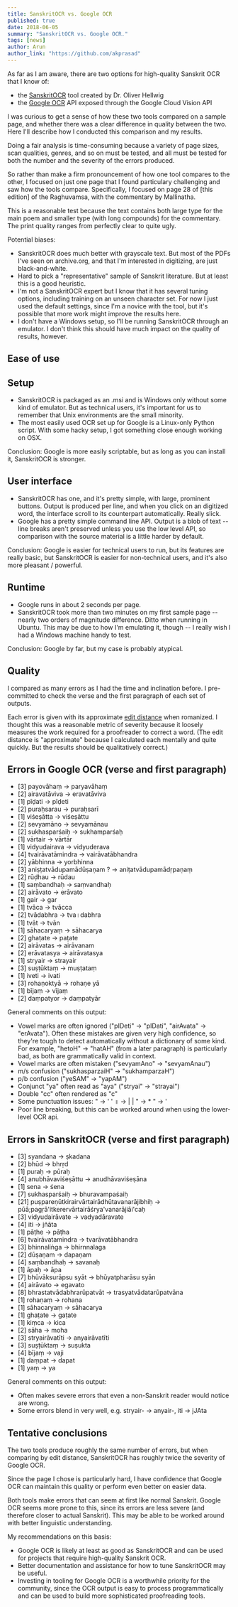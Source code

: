 ```yaml
---
title: SanskritOCR vs. Google OCR
published: true
date: 2018-06-05
summary: "SanskritOCR vs. Google OCR."
tags: [news]
author: Arun
author_link: "https://github.com/akprasad"
---
```


As far as I am aware, there are two options for high-quality Sanskrit OCR that
I know of:

- the [SanskritOCR][socr] tool created by Dr. Oliver Hellwig
- the [Google OCR][gocr] API exposed through the Google Cloud Vision API

I was curious to get a sense of how these two tools compared on a sample page,
and whether there was a clear difference in quality between the two. Here I'll
describe how I conducted this comparison and my results.

Doing a fair analysis is time-consuming because a variety of page sizes,
scan qualities, genres, and so on must be tested, and all must be tested for
both the number and the severity of the errors produced.

So rather than make a firm pronouncement of how one tool compares to the other,
I focused on just one page that I found particulary challenging and saw how
the tools compare. Specifically, I focused on page 28 of [this edition]
of the Raghuvamsa, with the commentary by Mallinatha.

This is a reasonable test because the text contains both large type for the
main poem and smaller type (with long compounds) for the commentary. The
print quality ranges from perfectly clear to quite ugly.

Potential biases:
- SanskritOCR does much better with grayscale text. But most of the PDFs I've
  seen on archive.org, and that I'm interested in digitizing, are just
  black-and-white.
- Hard to pick a "representative" sample of Sanskrit literature. But at least
  this is a good heuristic.
- I'm not a SanskritOCR expert but I know that it has several tuning options,
  including training on an unseen character set. For now I just used the default
  settings, since I'm a novice with the tool, but it's possible that more work
  might improve the results here.
- I don't have a Windows setup, so I'll be running SanskritOCR through an
  emulator. I don't think this should have much impact on the quality of
  results, however.

[socr]: http://www.indsenz.com/int/index.php?content=software_ind_ocr_sanskrit
[gocr]: https://cloud.google.com/vision/docs/ocr
[ragh]: https://archive.org/stream/RaghuvamsaKalidasaSanjiviniMallinathaCriticalEdition1885


Ease of use
-----------

## Setup

- SanskritOCR is packaged as an .msi and is Windows only without some kind of
  emulator. But as technical users, it's important for us to remember that Unix
  environments are the small minority.
- The most easily used OCR set up for Google is a Linux-only Python script.
  With some hacky setup, I got something close enough working on OSX.

Conclusion: Google is more easily scriptable, but as long as you can install
it, SanskritOCR is stronger.

## User interface

- SanskritOCR has one, and it's pretty simple, with large, prominent buttons.
  Output is produced per line, and when you click on an digitized word, the
  interface scroll to its counterpart automatically. Really slick.
- Google has a pretty simple command line API. Output is a blob of text -- line
  breaks aren't preserved unless you use the low level API, so comparison with
  the source material is a little harder by default.

Conclusion: Google is easier for technical users to run, but its features are
really basic, but SanskritOCR is easier for non-technical users, and it's also
more pleasant / powerful.

## Runtime

- Google runs in about 2 seconds per page.
- SanskritOCR took more than two minutes on my first sample page -- nearly two
  orders of magnitude difference. Ditto when running in Ubuntu. This may be due
  to how I'm emulating it, though -- I really wish I had a Windows machine handy
  to test.

Conclusion: Google by far, but my case is probably atypical.


Quality
-------

I compared as many errors as I had the time and inclination before. I
pre-committed to check the verse and the first paragraph of each set of outputs.

Each error is given with its approximate [edit distance][edit] when romanized. I
thought this was a reasonable metric of severity because it loosely measures
the work required for a proofreader to correct a word. (The edit distance is
"approximate" because I calculated each mentally and quite quickly. But the
results should be qualitatively correct.)

[edit]: https://en.wikipedia.org/wiki/Edit_distance

## Errors in Google OCR (verse and first paragraph)

- [3] payovāhaṃ -> paryavāhaṃ
- [2] airavatāviva -> eravatāviva
- [1] pīḍati -> pīḍeti
- [2] puraḥsarau -> puraḥsarī
- [1] viśeṣātta -> viśeṣāttu
- [2] sevyamāno -> sevyamānau
- [2] sukhasparśaiḥ -> sukhamparśaḥ
- [1] vārtair -> vārtār
- [1] vidyudairava -> vidyuderava
- [4] tvairāvatāmindra -> vairāvatābhandra
- [2] yābhinna → yorbhinna
- [3] aniṣṭatvādupamādūṣaṇam ? → aniṭatvādupamādṛpaṇaṃ
- [2] rūḍhau → rūdau
- [1] saṃbandhaḥ → saṃvandhaḥ
- [2] airāvato → erāvato
- [1] gair → gar
- [1] tvāca → tvācca
- [2] tvādabhra → tva।dabhra
- [1] tvāt → tvān
- [1] sāhacaryaṃ → sāhacarya
- [2] ghaṭate → paṭate
- [2] airāvatas → airāvanam
- [2] erāvatasya → airāvatasya
- [1] stryair → strayair
- [3] suṣṭūktaṃ → muṣṭataṃ
- [1] iveti → ivati
- [3] rohaṇoktyā → rohaṇe yā
- [1] bījaṃ → vījaṃ
- [2] daṃpatyor → daṃpatyār

General comments on this output:
- Vowel marks are often ignored ("pIDeti" -> "pIDati", "airAvata" ->
  "erAvata"). Often these mistakes are given very high confidence, so they're
  tough to detect automatically without a dictionary of some kind. For example,
  "hetoH" -> "hatAH" (from a later paragraph) is particularly bad, as both are
  grammatically valid in context.
- Vowel marks are often mistaken ("sevyamAno" -> "sevyamAnau")
- m/s confusion ("sukhasparzaiH" -> "sukhamparzaH")
- p/b confusion ("yeSAM" -> "yapAM")
- Conjunct "ya" often read as "aya" ("stryai" -> "strayai")
- Double "cc" often rendered as "c"
- Some punctuation issues:         " -> ' '      ॥ -> | |      " -> *     " -> '
- Poor line breaking, but this can be worked around when using the lower-level OCR api.


## Errors in SanskritOCR (verse and first paragraph)

- [3] syandana -> ṣkadana
- [2] bhūd -> bhrṛd
- [1] puraḥ -> pūraḥ
- [4] anubhāvaviśeṣāttu -> anudhāvaviśeṣāna
- [1] sena -> śena
- [7] sukhasparśaiḥ -> bhuravampaśaiḥ
- [21] puṣpareṇūtkirairvārtairādhūtavanarājibhiḥ → pūā;pagṛā'itkerervārtairāśrya'vanarājiāi'caḥ
- [3] vidyudairāvate → vadyadāravate
- [4] iti → jñāta
- [1] pāṭhe → pāṭha
- [6] tvairāvatamindra → tvarāvatābhandra
- [3] bhinnaliṅga → bhirnnalaga
- [2] dūṣaṇam → dapaṇam
- [4] saṃbandhaḥ → savanaḥ
- [1] āpaḥ → āpa
- [7] bhūvāksurāpsu syāt → bhūyatpharāsu syān
- [4] airāvato → egavato
- [8] bhrastatvādabhrarūpatvāt → trasyatvādatarūpatvāna
- [1] rohaṇaṃ → rohaṇa
- [1] sāhacaryaṃ → sāhacarya
- [1] ghaṭate → gaṭate
- [1] kiṃca → kica
- [2] sāha → moha
- [3] stryairāvatīti → anyairāvatīti
- [3] suṣṭūktaṃ → suṣukta
- [4] bījaṃ → vaji
- [1] daṃpat → dapat
- [1] yaṃ → ya

General comments on this output:
- Often makes severe errors that even a non-Sanskrit reader would notice are wrong.
- Some errors blend in very well, e.g. stryair- → anyair-, iti → jJAta


Tentative conclusions
---------------------

The two tools produce roughly the same number of errors, but when comparing by
edit distance, SanskritOCR has roughly twice the severity of Google OCR.

Since the page I chose is particularly hard, I have confidence that Google OCR
can maintain this quality or perform even better on easier data.

Both tools make errors that can seem at first like normal Sanskrit. Google OCR
seems more prone to this, since its errors are less severe (and therefore
closer to actual Sanskrit). This may be able to be worked around with better
linguistic understanding.

My recommendations on this basis:
- Google OCR is likely at least as good as SanskritOCR and can be used for
  projects that require high-quality Sanskrit OCR.
- Better documentation and assistance for how to tune SanskritOCR may be
  useful.
- Investing in tooling for Google OCR is a worthwhile priority for the
  community, since the OCR output is easy to process programmatically and can
  be used to build more sophisticated proofreading tools.